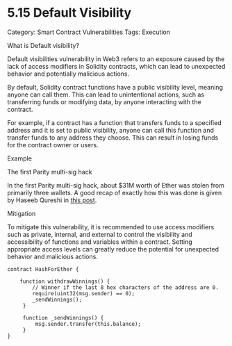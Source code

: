 # 5.15 Default Visibility

Category: Smart Contract Vulnerabilities
Tags: Execution

What is Default visibility?

Default visibilities vulnerability in Web3 refers to an exposure caused by the lack of access modifiers in Solidity contracts, which can lead to unexpected behavior and potentially malicious actions.

By default, Solidity contract functions have a public visibility level, meaning anyone can call them. This can lead to unintentional actions, such as transferring funds or modifying data, by anyone interacting with the contract.

For example, if a contract has a function that transfers funds to a specified address and it is set to public visibility, anyone can call this function and transfer funds to any address they choose. This can result in losing funds for the contract owner or users.

Example

The first Parity multi-sig hack

In the first Parity multi-sig hack, about $31M worth of Ether was stolen from primarily three wallets. A good recap of exactly how this was done is given by Haseeb Qureshi in [this post](https://medium.freecodecamp.org/a-hacker-stole-31m-of-ether-how-it-happened-and-what-it-means-for-ethereum-9e5dc29e33ce).

Mitigation

To mitigate this vulnerability, it is recommended to use access modifiers such as private, internal, and external to control the visibility and accessibility of functions and variables within a contract. Setting appropriate access levels can greatly reduce the potential for unexpected behavior and malicious actions.

```solidity
contract HashForEther {

    function withdrawWinnings() {
        // Winner if the last 8 hex characters of the address are 0.
        require(uint32(msg.sender) == 0);
        _sendWinnings();
     }

     function _sendWinnings() {
         msg.sender.transfer(this.balance);
     }
}
```